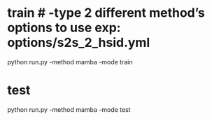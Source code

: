 
# train # -type 2 different method’s options to use exp: options/s2s_2_hsid.yml

python run.py -method mamba -mode train


# test 

python run.py -method mamba -mode test